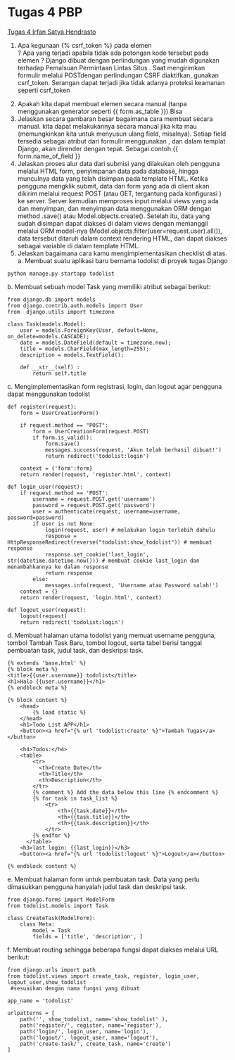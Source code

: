 # Tugas 4 PBP
[Tugas 4 Irfan Satya Hendrasto](https://tugas4-pankgeming.herokuapp.com/todolist/)
1. Apa kegunaan {% csrf_token %} pada elemen <form>? Apa yang terjadi apabila tidak ada potongan kode tersebut pada elemen <form>?
Django dibuat dengan perlindungan yang mudah digunakan terhadap Pemalsuan Permintaan Lintas Situs . Saat mengirimkan formulir melalui POSTdengan perlindungan CSRF diaktifkan, gunakan csrf_token. Serangan dapat terjadi jika tidak adanya proteksi keamanan seperti csrf_token
2. Apakah kita dapat membuat elemen <form> secara manual (tanpa menggunakan generator seperti {{ form.as_table }}) Bisa
3. Jelaskan secara gambaran besar bagaimana cara membuat <form> secara manual.
kita dapat melakukannya secara manual jika kita mau (memungkinkan kita untuk menyusun ulang field, misalnya). Setiap field tersedia sebagai atribut dari formulir menggunakan , dan dalam templat Django, akan dirender dengan tepat. Sebagai contoh:{{ form.name_of_field }}
4. Jelaskan proses alur data dari submisi yang dilakukan oleh pengguna melalui HTML form, penyimpanan data pada database, hingga munculnya data yang telah disimpan pada template HTML.
Ketika pengguna mengklik submit, data dari form yang ada di client akan dikirim melalui request POST (atau GET, tergantung pada konfigurasi <form>) ke server. Server kemudian memproses input melalui views yang ada dan menyimpan, dan menyimpan data menggunakan ORM dengan method .save() atau Model.objects.create(). Setelah itu, data yang sudah disimpan dapat diakses di dalam views dengan memanggil melalui ORM model-nya (Model.objects.filter(user=request.user).all()), data tersebut ditaruh dalam context rendering HTML, dan dapat diakses sebagai variable di dalam template HTML.
5. Jelaskan bagaimana cara kamu mengimplementasikan checklist di atas.
a.  Membuat suatu aplikasi baru bernama todolist di proyek tugas Django
```shell
python manage.py startapp todolist
```
b. Membuat sebuah model Task yang memiliki atribut sebagai berikut:
```shell
from django.db import models
from django.contrib.auth.models import User
from  django.utils import timezone

class Task(models.Model):
    user = models.ForeignKey(User, default=None, on_delete=models.CASCADE);
    date = models.DateField(default = timezone.now);
    title = models.CharField(max_length=255);
    description = models.TextField();

    def __str__(self) :
        return self.title
```
c. Mengimplementasikan form registrasi, login, dan logout agar pengguna dapat menggunakan todolist
```shell
def register(request):
    form = UserCreationForm()

    if request.method == "POST":
        form = UserCreationForm(request.POST)
        if form.is_valid():
            form.save()
            messages.success(request, 'Akun telah berhasil dibuat!')
            return redirect('todolist:login')
    
    context = {'form':form}
    return render(request, 'register.html', context)

def login_user(request):
    if request.method == 'POST':
        username = request.POST.get('username')
        password = request.POST.get('password')
        user = authenticate(request, username=username, password=password)
        if user is not None:
            login(request, user) # melakukan login terlebih dahulu
            response = HttpResponseRedirect(reverse("todolist:show_todolist")) # membuat response
            response.set_cookie('last_login', str(datetime.datetime.now())) # membuat cookie last_login dan menambahkannya ke dalam response
            return response
        else:
            messages.info(request, 'Username atau Password salah!')
    context = {}
    return render(request, 'login.html', context)

def logout_user(request):
    logout(request)
    return redirect('todolist:login')
```
d. Membuat halaman utama todolist yang memuat username pengguna, tombol Tambah Task Baru, tombol logout, serta tabel berisi tanggal pembuatan task, judul task, dan deskripsi task.
```shell
{% extends 'base.html' %}
{% block meta %}
<title>{{user.username}} todolist</title>
<h1>Halo {{user.username}}</h1>
{% endblock meta %}

{% block content %}  
    <head>
        {% load static %}
    </head>
    <h1>Todo List APP</h1>
    <button><a href="{% url 'todolist:create' %}">Tambah Tugas</a></button>

    <h4>Todos:</h4>
    <table>
        <tr>
          <th>Create Date</th>
          <th>Title</th>
          <th>Description</th>
        </tr>
        {% comment %} Add the data below this line {% endcomment %}
        {% for task in task_list %}
            <tr>
                <th>{{task.date}}</th>
                <th>{{task.title}}</th>
                <th>{{task.description}}</th>
            </tr>
        {% endfor %}
      </table>
    <h3>last login: {{last_login}}</h3>
    <button><a href="{% url 'todolist:logout' %}">Logout</a></button>

{% endblock content %}
```
e.  Membuat halaman form untuk pembuatan task. Data yang perlu dimasukkan pengguna hanyalah judul task dan deskripsi task.
```shell
from django.forms import ModelForm
from todolist.models import Task

class CreateTask(ModelForm):
    class Meta:
        model = Task
        fields = ['title', 'description', ]
```
f. Membuat routing sehingga beberapa fungsi dapat diakses melalui URL berikut:
```shell
from django.urls import path
from todolist.views import create_task, register, login_user, logout_user,show_todolist
 #sesuaikan dengan nama fungsi yang dibuat

app_name = 'todolist'

urlpatterns = [
    path('', show_todolist, name='show_todolist' ),
    path('register/', register, name='register'),
    path('login/', login_user, name='login'),
    path('logout/', logout_user, name='logout'),
    path('create-task/', create_task, name='create')
]
```